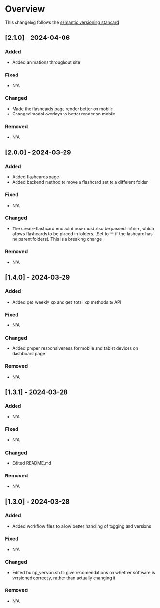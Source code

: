 # Overview

This changelog follows the [semantic versioning standard](https://semver.org)

<!--
## [0.0.0] - yyyy-mm-dd

### Added

- N/A

### Fixed

- N/A

### Changed

- N/A

### Removed

- N/A
-->

## [2.1.0] - 2024-04-06

### Added

- Added animations throughout site

### Fixed

- N/A

### Changed

- Made the flashcards page render better on mobile
- Changed modal overlays to better render on mobile

### Removed

- N/A

## [2.0.0] - 2024-03-29

### Added

- Added flashcards page
- Added backend method to move a flashcard set to a different folder

### Fixed

- N/A

### Changed

- The create-flashcard endpoint now must also be passed `folder`, which allows flashcards to be placed in folders. (Set to `""` if the fashcard has no parent folders). This is a breaking change

### Removed

- N/A

## [1.4.0] - 2024-03-29

### Added

- Added get_weekly_xp and get_total_xp methods to API

### Fixed

- N/A

### Changed

- Added proper responsiveness for mobile and tablet devices on dashboard page

### Removed

- N/A

## [1.3.1] - 2024-03-28

### Added

- N/A

### Fixed

- N/A

### Changed

- Edited README.md

### Removed

- N/A

## [1.3.0] - 2024-03-28

### Added

- Added workflow files to allow better handling of tagging and versions

### Fixed

- N/A

### Changed

- Edited bump_version.sh to give recomendations on whether software is versioned correctly, rather than actually changing it

### Removed

- N/A
